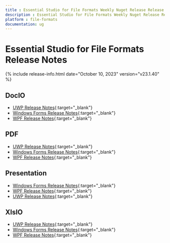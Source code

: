 ```yaml
---
title : Essential Studio for File Formats Weekly Nuget Release Release Notes  
description : Essential Studio for File Formats Weekly Nuget Release Release Notes  
platform : file-formats
documentation: ug
---
```


# Essential Studio for File Formats  Release Notes  

{% include release-info.html date="October 10, 2023" version="v23.1.40" %} 

## DocIO

* [UWP Release Notes](/uwp/release-notes/v23.1.40#docio){:target="_blank"}
* [Windows Forms Release Notes](/windowsforms/release-notes/v23.1.40#docio){:target="_blank"}
* [WPF Release Notes](/wpf/release-notes/v23.1.40#docio){:target="_blank"}


## PDF

* [UWP Release Notes](/uwp/release-notes/v23.1.40#pdf){:target="_blank"}
* [Windows Forms Release Notes](/windowsforms/release-notes/v23.1.40#pdf){:target="_blank"}
* [WPF Release Notes](/wpf/release-notes/v23.1.40#pdf){:target="_blank"}


## Presentation

* [Windows Forms Release Notes](/windowsforms/release-notes/v23.1.40#presentation){:target="_blank"}
* [WPF Release Notes](/wpf/release-notes/v23.1.40#presentation){:target="_blank"}
* [UWP Release Notes](/uwp/release-notes/v23.1.40#presentation){:target="_blank"}


## XlsIO

* [UWP Release Notes](/uwp/release-notes/v23.1.40#xlsio){:target="_blank"}
* [Windows Forms Release Notes](/windowsforms/release-notes/v23.1.40#xlsio){:target="_blank"}
* [WPF Release Notes](/wpf/release-notes/v23.1.40#xlsio){:target="_blank"}